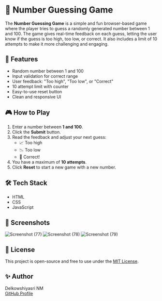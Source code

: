 # 🎲 Number Guessing Game

The **Number Guessing Game** is a simple and fun browser-based game where the player tries to guess a randomly generated number between 1 and 100. The game gives real-time feedback on each guess, letting the user know if the guess is too high, too low, or correct. It also includes a limit of 10 attempts to make it more challenging and engaging.


## 🚀 Features

- Random number between 1 and 100
- Input validation for correct range
- User feedback: "Too high", "Too low", or "Correct"
- 10 attempt limit with counter
- Easy-to-use reset button
- Clean and responsive UI


## 🎮 How to Play

1. Enter a number between **1 and 100**.
2. Click the **Submit** button.
3. Read the feedback and adjust your next guess:
   - 📈 Too high  
   - 📉 Too low  
   - 🎉 Correct!
4. You have a maximum of **10 attempts**.
5. Click **Reset** to start a new game with a new number.


## 🛠️ Tech Stack

- HTML
- CSS
- JavaScript



## 📸 Screenshots
![Screenshot (77)](https://github.com/user-attachments/assets/5443f617-b0fd-43e6-a7ba-22859a3289e2)
![Screenshot (78)](https://github.com/user-attachments/assets/dd44b815-af90-48cb-9547-98f556695104)
![Screenshot (79)](https://github.com/user-attachments/assets/15c5cabf-67e6-46bd-a402-700c56626ee7)


## 📄 License

This project is open-source and free to use under the [MIT License](LICENSE).


## ✨ Author

Delkowshiyasri NM  
[GitHub Profile](https://github.com/delmohan)




